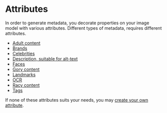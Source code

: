 # Attributes

In order to generate metadata, you decorate properties on your image model with various attributes. Different types of metadata, requires different attributes.

- [Adult content](./attributes/AnalyzeImageForAdultContent.md)
- [Brands](./attributes/AnalyzeImageForBrands.md)
- [Celebrities](./attributes/AnalyzeImageForCelebrities.md)
- [Description, suitable for alt-text](./attributes/AnalyzeImageForDescription.md)
- [Faces](./attributes/AnalyzeImageForFaces.md)
- [Gory content](./attributes/AnalyzeImageForGoryContent.md)
- [Landmarks](./attributes/AnalyzeImageForLandmarks.md)
- [OCR](./attributes/AnalyzeImageForOcr.md)
- [Racy content](./attributes/AnalyzeImageForRacyContent.md)
- [Tags](./attributes/AnalyzeImageForTags.md)

If none of these attributes suits your needs, you may [create your own attribute](./attributes/CustomAttribute.md).
